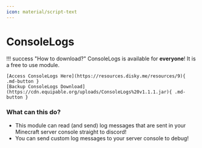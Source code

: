 ```yaml
---
icon: material/script-text
---
```


# ConsoleLogs

!!! success "How to download?"
    ConsoleLogs is available for **everyone**! It is a free to use module.

    [Access ConsoleLogs Here](https://resources.disky.me/resources/9){ .md-button }
    [Backup ConsoleLogs Download](https://cdn.equipable.org/uploads/ConsoleLogs%20v1.1.1.jar){ .md-button }


### What can this do?

* This module can read (and send) log messages that are sent in your Minecraft server console straight to discord!
* You can send custom log messages to your server console to debug!
